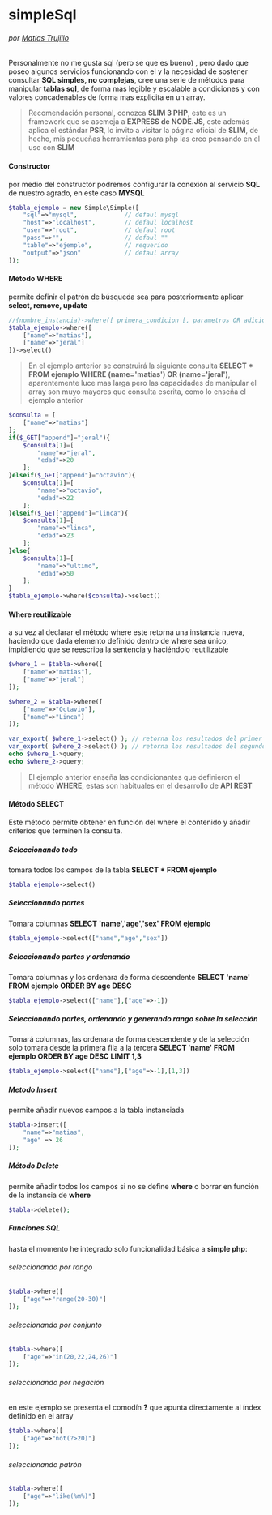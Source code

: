# simpleSql
###### por [Matias Trujillo](http://www.upp.cl)
Personalmente no me gusta sql (pero se que es bueno) , pero dado que poseo algunos servicios funcionando con el y la necesidad de sostener consultar **SQL simples, no complejas**, cree una serie de métodos para manipular **tablas sql**, de forma mas legible y escalable a condiciones y con valores concadenables de forma mas explicita en un array.

> Recomendación personal, conozca **SLIM 3 PHP**, este es un framework que se asemeja a **EXPRESS de NODE.JS**, este además aplica el estándar **PSR**, lo invito a visitar la página oficial de **SLIM**, de hecho, mis pequeñas herramientas para php las creo pensando en el uso con **SLIM**

#### Constructor
por medio del constructor podremos configurar la conexión al servicio **SQL** de nuestro agrado, en este caso **MYSQL**
```php
$tabla_ejemplo = new Simple\Simple([
    "sql"=>"mysql",             // defaul mysql
    "host"=>"localhost",        // defaul localhost
    "user"=>"root",             // defaul root
    "pass"=>"",                 // defaul ""
    "table"=>"ejemplo",         // requerido
    "output"=>"json"            // defaul array
]);
```
#### Método WHERE
permite definir el patrón de búsqueda sea para posteriormente aplicar **select, remove, update**
```php
//{nombre_instancia}->where([ primera_condicion [, parametros OR adicionales] ])
$tabla_ejemplo->where([
    ["name"=>"matias"],
    ["name"=>"jeral"]
])->select()
```
> En el ejemplo anterior se construirá la siguiente consulta **SELECT * FROM ejemplo WHERE (name='matias') OR (name='jeral')**, aparentemente luce mas larga pero las capacidades de manipular el array son muyo mayores que consulta escrita, como lo enseña el ejemplo anterior

```php
$consulta = [
    ["name"=>"matias"]
];
if($_GET["append"]="jeral"){
    $consulta[1]=[
        "name"=>"jeral",
        "edad"=>20
    ];
}elseif($_GET["append"]="octavio"){
    $consulta[1]=[
        "name"=>"octavio",
        "edad"=>22
    ];
}elseif($_GET["append"]="linca"){
    $consulta[1]=[
        "name"=>"linca",
        "edad"=>23
    ];
}else{
    $consulta[1]=[
        "name"=>"ultimo",
        "edad"=>50
    ];
}
$tabla_ejemplo->where($consulta)->select()
```

#### Where reutilizable
a su vez al declarar el método where este retorna una instancia nueva, haciendo que dada elemento definido dentro de where sea único, impidiendo que se reescriba la sentencia y haciéndolo reutilizable
```php
$where_1 = $tabla->where([
    ["name"=>"matias"],
    ["name"=>"jeral"]
]);

$where_2 = $tabla->where([
    ["name"=>"Octavio"],
    ["name"=>"Linca"]
]);

var_export( $where_1->select() ); // retorna los resultados del primer where
var_export( $where_2->select() ); // retorna los resultados del segundo where
echo $where_1->query;
echo $where_2->query;
```
> El ejemplo anterior enseña las condicionantes que definieron el método **WHERE**, estas son habituales en el desarrollo de **API REST**

#### Método SELECT
Este método permite obtener en función del where el contenido y añadir criterios que terminen la consulta.

##### Seleccionando todo
tomara todos los campos de la tabla **SELECT * FROM ejemplo**
```php
$tabla_ejemplo->select()
```
##### Seleccionando partes
Tomara columnas **SELECT 'name','age','sex' FROM ejemplo**
```php
$tabla_ejemplo->select(["name","age","sex"])
```
##### Seleccionando partes y ordenando
Tomara columnas y los ordenara de forma descendente **SELECT 'name' FROM ejemplo ORDER BY age DESC**
```php
$tabla_ejemplo->select(["name"],["age"=>-1])
```
##### Seleccionando partes, ordenando y generando rango sobre la selección
Tomará columnas, las ordenara de forma descendente y de la selección solo tomara desde la primera fila a la tercera **SELECT 'name' FROM ejemplo ORDER BY age DESC LIMIT 1,3**
```php
$tabla_ejemplo->select(["name"],["age"=>-1],[1,3])
```
##### Metodo  Insert
permite añadir nuevos campos a la tabla instanciada
```php
$tabla->insert([
    "name"=>"matias",
    "age" => 26
]);
```
##### Método  Delete
permite añadir todos los campos si no se define **where** o borrar en función de la instancia de **where**
```php
$tabla->delete();
```
##### Funciones SQL
hasta el momento he integrado solo funcionalidad básica a **simple php**:
###### seleccionando por rango
```php
$tabla->where([
    ["age"=>"range(20-30)"]
]);
```
###### seleccionando por conjunto
```php
$tabla->where([
    ["age"=>"in(20,22,24,26)"]
]);
```
###### seleccionando por negación
en este ejemplo se presenta el comodín **?** que apunta directamente al índex definido en el array
```php
$tabla->where([
    ["age"=>"not(?>20)"]
]);
```
###### seleccionando patrón
```php
$tabla->where([
    ["age"=>"like(%m%)"]
]);
```
